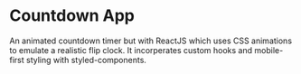 # Countdown App

An animated countdown timer but with ReactJS which uses CSS animations to emulate a realistic flip clock. It incorperates custom hooks and mobile-first styling with styled-components.
